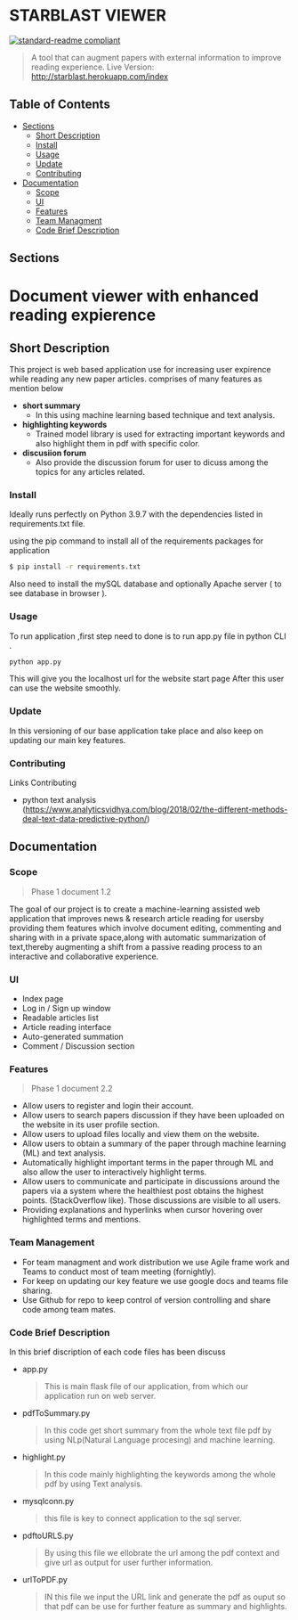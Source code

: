 # STARBLAST VIEWER

[![standard-readme compliant](https://img.shields.io/badge/readme%20style-standard-brightgreen.svg?style=flat-square)](https://github.com/RichardLitt/standard-readme)

> A tool that can augment papers with external information to improve reading experience.
> Live Version: http://starblast.herokuapp.com/index


## Table of Contents

- [Sections](#sections)
  - [Short Description](#short-description)
  - [Install](#install)
  - [Usage](#usage)
  - [Update](#update)
  - [Contributing](#contributing)
- [Documentation](#documentation)
  - [Scope](#scope) 
  - [UI](#ui)
  - [Features](#features)
  - [Team Managment](#team-management)
  - [Code Brief Description](#Code-brief-description)

## Sections
### <h1> Document viewer with enhanced reading expierence </h1>


## Short Description 
 This project is web based application use for increasing user expirence while reading any new paper articles. 
 comprises of many features as mention below 

- <b>short summary </b>
   - In this using machine learning based technique and text analysis.
- <b> highlighting keywords </b>
   - Trained model library is used for  extracting important keywords and also highlight them in pdf with specific color. 
- <b> discusiion forum </b>
   - Also provide the discussion forum for user to dicuss among the topics for any articles related.


### Install 

Ideally runs perfectly on Python 3.9.7 with the dependencies listed in requirements.txt file.

using the pip command to install all of the requirements packages  for application 
``` bash
$ pip install -r requirements.txt
```
Also need to install the mySQL database and optionally Apache server ( to see database in browser ).


### Usage 

To run application ,first step need to done is to run app.py file in python CLI .
``` bash 
python app.py
```
This will give you the localhost url for the website start page 
After this user can use the website smoothly.


### Update
In this versioning of our base application take place and also keep on updating our main key features. 

### Contributing
Links Contributing 
- python text analysis (https://www.analyticsvidhya.com/blog/2018/02/the-different-methods-deal-text-data-predictive-python/)


## Documentation

### Scope
>Phase 1 document 1.2  

The goal of our project is to create a machine-learning assisted web application that improves news & research article reading for usersby providing them features which involve document editing, commenting and sharing with in a private space,along with automatic summarization of text,thereby augmenting a shift from a passive reading process to an interactive and collaborative experience.

### UI
- Index page  
- Log in / Sign up window  
- Readable articles list  
- Article reading interface  
- Auto-generated summation  
- Comment / Discussion section  

### Features
>Phase 1 document 2.2  

- Allow users to register and login their account.  
- Allow users to search papers discussion if they have been uploaded on the website in its user profile section.  
- Allow users to upload files locally and view them on the website.  
- Allow users to obtain a summary of the paper through machine learning (ML) and text analysis.  
- Automatically highlight important terms in the paper through ML and also allow the user to interactively highlight terms.  
- Allow users to communicate and participate in discussions around the papers via a system where the healthiest post obtains the highest points. (StackOverflow like). Those discussions are visible to all users.  
- Providing explanations and hyperlinks when cursor hovering over highlighted terms and  mentions.

### Team Management
 - For team managment and work distribution we use Agile frame work and Teams to conduct most of team meeting (fornightly).
 - For keep on updating our key feature we use google docs and teams file sharing.
 - Use Github for repo to keep control of version controlling and share code among team mates.

### Code Brief Description
In this brief discription of each code files has been discuss
- app.py
  > This is main flask file of our application, from which our application run on web server. 
- pdfToSummary.py
  > In this code get short summary from the whole text file pdf by using  NLp(Natural Language procesing) and machine learning.
- highlight.py
  > In this code mainly highlighting the keywords among the whole pdf by using Text analysis.
- mysqlconn.py
  > this file is key to connect application to the sql server.
- pdftoURLS.py
  > By using this file we ellobrate the url among the pdf context and give url as output for user further information.
- urlToPDF.py
  > IN this file we input the URL link and generate the pdf as ouput so that pdf can be use for further feature as summary and highlights.
